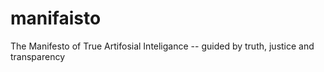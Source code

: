 # manifaisto
The Manifesto of True Artifosial Inteligance -- guided by truth, justice and transparency
